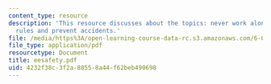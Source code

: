 ```yaml
---
content_type: resource
description: 'This resource discusses about the topics: never work alone, voltage
  rules and prevent accidents.'
file: /media/https%3A/open-learning-course-data-rc.s3.amazonaws.com/6-002-circuits-and-electronics-spring-2007/4232f38c3f2a88558a44f62beb490698_eesafety.pdf
file_type: application/pdf
resourcetype: Document
title: eesafety.pdf
uid: 4232f38c-3f2a-8855-8a44-f62beb490698
---
```


